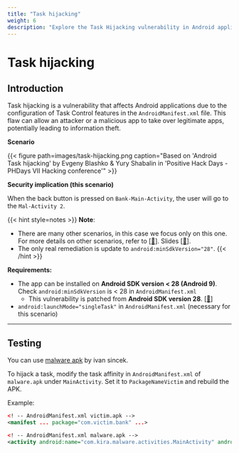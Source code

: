 ```yaml
---
title: "Task hijacking"
weight: 6
description: "Explore the Task Hijacking vulnerability in Android applications. Learn how misconfigured AndroidManifest.xml settings can allow malicious apps to take over legitimate ones, potentially leading to information theft."
---
```


# Task hijacking

## Introduction

Task hijacking is a vulnerability that affects Android applications due to the configuration of Task Control features in the `AndroidManifest.xml` file. This flaw can allow an attacker or a malicious app to take over legitimate apps, potentially leading to information theft.

**Scenario**

{{< figure path=images/task-hijacking.png caption="Based on 'Android Task hijacking' by Evgeny Blashko & Yury Shabalin in 'Positive Hack Days - PHDays VII Hacking conference'" >}}

**Security implication (this scenario)**

When the back button is pressed on `Bank-Main-Activity`, the user will go to the `Mal-Activity 2`.

{{< hint style=notes >}}
**Note**:&#x20;

* There are many other scenarios, in this case we focus only on this one. For more details on other scenarios, refer to \[[🔗](https://www.youtube.com/watch?v=lLBeoufO_Bc)]. Slides \[[🔗](https://www.slideshare.net/slideshow/android-task-hijacking/76515201)].
* The only real remediation is update to `android:minSdkVersion="28"`.
{{< /hint >}}

**Requirements:**

* The app can be installed on **Android SDK version < 28 (Android 9)**. Check `android:minSdkVersion` is < 28 in `AndroidManifest.xml`
  * This vulnerability is patched from **Android SDK version 28**. \[[🔗](https://developer.android.com/privacy-and-security/risks/strandhogg)]&#x20;
* `android:launchMode="singleTask"` in `AndroidManifest.xml` (necessary for this scenario)

---

## Testing

You can use [malware apk](https://github.com/ivan-sincek/malware-apk) by ivan sincek.

To hijack a task, modify the task affinity in `AndroidManifest.xml` of `malware.apk` under `MainActivity`. Set it to `PackageNameVictim` and rebuild the APK.

Example:

```xml
<! -- AndroidManifest.xml victim.apk -->
<manifest ... package="com.victim.bank" ...>

<! -- AndroidManifest.xml malware.apk -->
<activity android:name="com.kira.malware.activities.MainActivity" android:exported="true" android:taskAffinity="com.victim.bank" ...>
```
